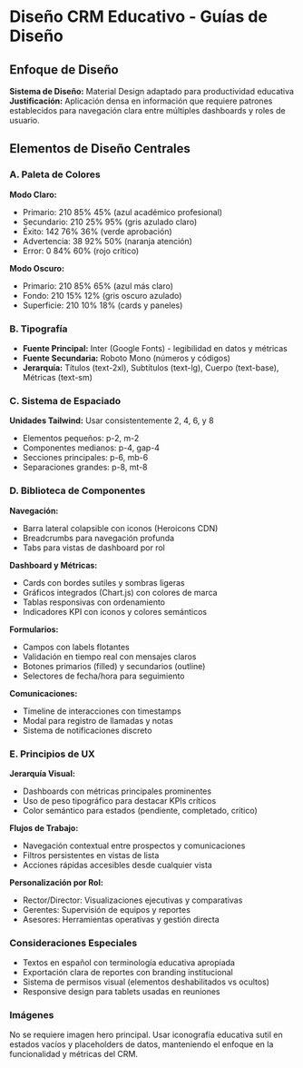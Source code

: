 # Diseño CRM Educativo - Guías de Diseño

## Enfoque de Diseño
**Sistema de Diseño:** Material Design adaptado para productividad educativa
**Justificación:** Aplicación densa en información que requiere patrones establecidos para navegación clara entre múltiples dashboards y roles de usuario.

## Elementos de Diseño Centrales

### A. Paleta de Colores
**Modo Claro:**
- Primario: 210 85% 45% (azul académico profesional)
- Secundario: 210 25% 95% (gris azulado claro)
- Éxito: 142 76% 36% (verde aprobación)
- Advertencia: 38 92% 50% (naranja atención)
- Error: 0 84% 60% (rojo crítico)

**Modo Oscuro:**
- Primario: 210 85% 65% (azul más claro)
- Fondo: 210 15% 12% (gris oscuro azulado)
- Superficie: 210 10% 18% (cards y paneles)

### B. Tipografía
- **Fuente Principal:** Inter (Google Fonts) - legibilidad en datos y métricas
- **Fuente Secundaria:** Roboto Mono (números y códigos)
- **Jerarquía:** Títulos (text-2xl), Subtítulos (text-lg), Cuerpo (text-base), Métricas (text-sm)

### C. Sistema de Espaciado
**Unidades Tailwind:** Usar consistentemente 2, 4, 6, y 8
- Elementos pequeños: p-2, m-2
- Componentes medianos: p-4, gap-4
- Secciones principales: p-6, mb-6
- Separaciones grandes: p-8, mt-8

### D. Biblioteca de Componentes

**Navegación:**
- Barra lateral colapsible con iconos (Heroicons CDN)
- Breadcrumbs para navegación profunda
- Tabs para vistas de dashboard por rol

**Dashboard y Métricas:**
- Cards con bordes sutiles y sombras ligeras
- Gráficos integrados (Chart.js) con colores de marca
- Tablas responsivas con ordenamiento
- Indicadores KPI con iconos y colores semánticos

**Formularios:**
- Campos con labels flotantes
- Validación en tiempo real con mensajes claros
- Botones primarios (filled) y secundarios (outline)
- Selectores de fecha/hora para seguimiento

**Comunicaciones:**
- Timeline de interacciones con timestamps
- Modal para registro de llamadas y notas
- Sistema de notificaciones discreto

### E. Principios de UX

**Jerarquía Visual:**
- Dashboards con métricas principales prominentes
- Uso de peso tipográfico para destacar KPIs críticos
- Color semántico para estados (pendiente, completado, crítico)

**Flujos de Trabajo:**
- Navegación contextual entre prospectos y comunicaciones
- Filtros persistentes en vistas de lista
- Acciones rápidas accesibles desde cualquier vista

**Personalización por Rol:**
- Rector/Director: Visualizaciones ejecutivas y comparativas
- Gerentes: Supervisión de equipos y reportes
- Asesores: Herramientas operativas y gestión directa

### Consideraciones Especiales
- Textos en español con terminología educativa apropiada
- Exportación clara de reportes con branding institucional
- Sistema de permisos visual (elementos deshabilitados vs ocultos)
- Responsive design para tablets usadas en reuniones

### Imágenes
No se requiere imagen hero principal. Usar iconografía educativa sutil en estados vacíos y placeholders de datos, manteniendo el enfoque en la funcionalidad y métricas del CRM.